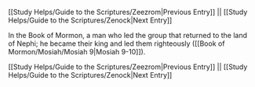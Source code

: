 [[Study Helps/Guide to the Scriptures/Zeezrom|Previous Entry]]  ||  [[Study Helps/Guide to the Scriptures/Zenock|Next Entry]]

 In the Book of Mormon, a man who led the group that returned to the land of Nephi; he became their king and led them righteously ([[Book of Mormon/Mosiah/Mosiah 9|Mosiah 9-10]]).

[[Study Helps/Guide to the Scriptures/Zeezrom|Previous Entry]]  ||  [[Study Helps/Guide to the Scriptures/Zenock|Next Entry]]